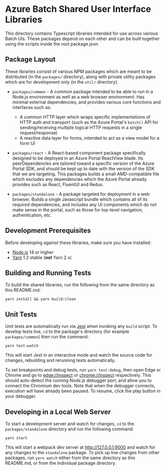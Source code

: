 # Azure Batch Shared User Interface Libraries

This directory contains Typescript libraries intended for use across various Batch UIs. These packages depend on each other and can be built together using the scripts inside the root package.json.

## Package Layout

These libraries consist of various NPM packages which are meant to be distributed (in the `packages/` directory), along with private utility packages which are for development only (in the `util/` directory).

- `packages/common` - A common package intended to be able to run in a Node.js environment as well as a web browser environment. Has minimal external dependencies, and provides various core functions and interfaces such as:

    - A common HTTP layer which wraps specific implementations of HTTP auth and transport (such as the Azure Portal's `batch()` API for sending/receiving multiple logical HTTP requests in a single request/response)
    - A reactive data layer for forms, intended to act as a view model for a form UI

- `packages/react` - A React-based component package specifically designed to be deployed in an Azure Portal ReactView blade. Its peerDependencies are tailored toward a specific version of the Azure Portal SDK, and should be kept up to date with the version of the SDK that we are targeting. This packages builds a small AMD-compatible file which excludes any dependencies which the Azure Portal already provides such as React, FluentUI and Redux.

- `packages/standalone` - A package targeted for deployment in a web browser. Builds a single Javascript bundle which contains all of its required dependencies, and includes any UI components which do not make sense in the portal, such as those for top-level navigation, authentication, etc.

## Development Prerequisites

Before developing against these libraries, make sure you have installed:

- [Node.js](https://nodejs.org) 14 or higher
- [Yarn](https://classic.yarnpkg.com) 1.2 stable (**not** Yarn 2.x)

## Building and Running Tests

To build the shared libraries, run the following from the same directory as this README.md:

```shell
yarn install && yarn build:clean
```

## Unit Tests

Unit tests are automatically run via [Jest](https://jestjs.io/) when invoking any `build` script. To develop tests live, `cd` to the package's directory (for example `packages/common`) then run the command:

```shell
yarn test:watch
```

This will start Jest in an interactive mode and watch the source code for changes, rebuilding and rerunning tests automatically.

To set breakpoints and debug tests, run `yarn test:debug`, then open Edge or Chrome and go to [edge://inspect](edge://inspect) or [chrome://inspect](edge://inspect) respectively. This should auto-detect the running Node.js debugger port, and allow you to connect the Chromium dev tools. Note that when the debugger connects, execution will have already been paused. To resume, click the play button in your debugger.

## Developing in a Local Web Server

To start a development server and watch for changes, `cd` to the `packages/standalone` directory and run the following command:

```shell
yarn start
```

This will start a webpack dev server at <http://127.0.0.1:9000> and watch for any changes to the `standalone` package. To pick up live changes from other packages, run `yarn watch` either from the same directory as this README.md, or from the individual package directory.
